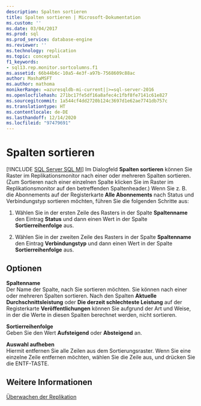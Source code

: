 ```yaml
---
description: Spalten sortieren
title: Spalten sortieren | Microsoft-Dokumentation
ms.custom: ''
ms.date: 03/04/2017
ms.prod: sql
ms.prod_service: database-engine
ms.reviewer: ''
ms.technology: replication
ms.topic: conceptual
f1_keywords:
- sql13.rep.monitor.sortcolumns.f1
ms.assetid: 66b44b6c-10a5-4e3f-a97b-7568609c88ac
author: MashaMSFT
ms.author: mathoma
monikerRange: =azuresqldb-mi-current||>=sql-server-2016
ms.openlocfilehash: 271bc17fe5df16a8afec4c1fbf8fe7141c61e827
ms.sourcegitcommit: 1a544cf4dd2720b124c3697d1e62ae7741db757c
ms.translationtype: HT
ms.contentlocale: de-DE
ms.lasthandoff: 12/14/2020
ms.locfileid: "97479691"
---
```

# <a name="sort-columns"></a>Spalten sortieren
[!INCLUDE [SQL Server SQL MI](../../includes/applies-to-version/sql-asdbmi.md)]
   Im Dialogfeld **Spalten sortieren** können Sie Raster im Replikationsmonitor nach einer oder mehreren Spalten sortieren. (Zum Sortieren nach einer einzelnen Spalte klicken Sie im Raster im Replikationsmonitor auf den betreffenden Spaltenheader.) Wenn Sie z. B. die Abonnements auf der Registerkarte **Alle Abonnements** nach Status und Verbindungstyp sortieren möchten, führen Sie die folgenden Schritte aus:  
  
1.  Wählen Sie in der ersten Zeile des Rasters in der Spalte **Spaltenname** den Eintrag **Status** und dann einen Wert in der Spalte **Sortierreihenfolge** aus.  
  
2.  Wählen Sie in der zweiten Zeile des Rasters in der Spalte **Spaltenname** den Eintrag **Verbindungstyp** und dann einen Wert in der Spalte **Sortierreihenfolge** aus.  

## <a name="options"></a>Optionen  
 **Spaltenname**  
 Der Name der Spalte, nach Sie sortieren möchten. Sie können nach einer oder mehreren Spalten sortieren. Nach den Spalten **Aktuelle Durchschnittsleistung** oder **Die derzeit schlechteste Leistung** auf der Registerkarte **Veröffentlichungen** können Sie aufgrund der Art und Weise, in der die Werte in diesen Spalten berechnet werden, nicht sortieren.  
  
 **Sortierreihenfolge**  
 Geben Sie den Wert **Aufsteigend** oder **Absteigend** an.  
  
 **Auswahl aufheben**  
 Hiermit entfernen Sie alle Zeilen aus dem Sortierungsraster. Wenn Sie eine einzelne Zeile entfernen möchten, wählen Sie die Zeile aus, und drücken Sie die ENTF-TASTE.  
  
## <a name="see-also"></a>Weitere Informationen  
 [Überwachen der Replikation](../../relational-databases/replication/monitor/monitoring-replication.md)  
  
  
